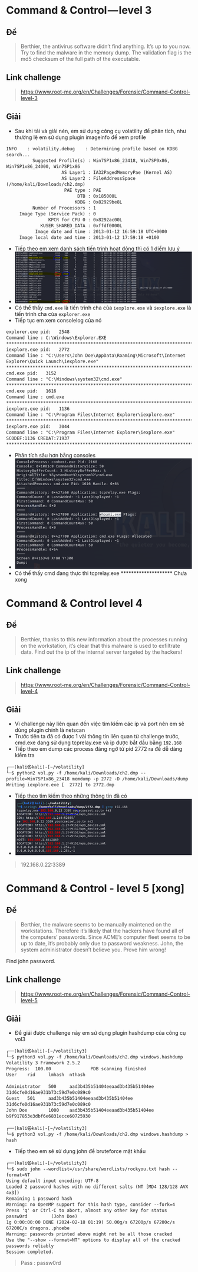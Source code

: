 # Command & Control — level 3
## Đề 
> Berthier, the antivirus software didn’t find anything. It’s up to you now. Try to find the malware in the memory dump. The validation flag is the md5 checksum of the full path of the executable.
## Link challenge
> https://www.root-me.org/en/Challenges/Forensic/Command-Control-level-3
## Giải
- Sau khi tải và giải nén, em sử dụng công cụ volatility để phân tích, như thường lệ em sử dụng plugin imageinfo để xem profile 
```
INFO    : volatility.debug    : Determining profile based on KDBG search...
          Suggested Profile(s) : Win7SP1x86_23418, Win7SP0x86, Win7SP1x86_24000, Win7SP1x86
                     AS Layer1 : IA32PagedMemoryPae (Kernel AS)
                     AS Layer2 : FileAddressSpace (/home/kali/Downloads/ch2.dmp)
                      PAE type : PAE
                           DTB : 0x185000L
                          KDBG : 0x82929be8L
          Number of Processors : 1
     Image Type (Service Pack) : 0
                KPCR for CPU 0 : 0x8292ac00L
             KUSER_SHARED_DATA : 0xffdf0000L
           Image date and time : 2013-01-12 16:59:18 UTC+0000
     Image local date and time : 2013-01-12 17:59:18 +0100
```
- Tiếp theo em xem danh sách tiến trình hoạt động thì có 1 điểm lưu ý 
- ![image](image/1.PNG)
- Có thể thấy `cmd.exe` là tiến trình cha của `iexplore.exe` và `iexplore.exe` là tiến trình cha của `explorer.exe`
- Tiếp tục em xem consolelog của nó 
```
explorer.exe pid:   2548
Command line : C:\Windows\Explorer.EXE
************************************************************************
iexplore.exe pid:   2772
Command line : "C:\Users\John Doe\AppData\Roaming\Microsoft\Internet Explorer\Quick Launch\iexplore.exe" 
************************************************************************
cmd.exe pid:   3152
Command line : "C:\Windows\system32\cmd.exe" 
************************************************************************
cmd.exe pid:   1616
Command line : cmd.exe
************************************************************************
iexplore.exe pid:   1136
Command line : "C:\Program Files\Internet Explorer\iexplore.exe" 
************************************************************************
iexplore.exe pid:   3044
Command line : "C:\Program Files\Internet Explorer\iexplore.exe" SCODEF:1136 CREDAT:71937
************************************************************************
```
- Phân tích sâu hơn bằng consoles
- ![image](image/2.PNG)
- Có thể thấy cmd đang thực thi tcprelay.exe
******************** Chưa xong
# Command & Control level 4
## Đề 
> Berthier, thanks to this new information about the processes running on the workstation, it’s clear that this malware is used to exfiltrate data. Find out the ip of the internal server targeted by the hackers!
## Link challenge 
> https://www.root-me.org/en/Challenges/Forensic/Command-Control-level-4
## Giải 
- Vì challenge này liên quan đến việc tìm kiếm các ip và port nên em sẽ dùng plugin chính là netscan
- Trước tiên ta đã có được 1 vài thông tin liên quan từ challenge trước, cmd.exe đang sử dụng tcprelay.exe và ip được bắt đầu bằng `192.168`
- Tiếp theo em dump các process đáng ngờ từ pid 2772 ra để dễ dàng kiểm tra 
```
┌──(kali㉿kali)-[~/volatility]
└─$ python2 vol.py -f /home/kali/Downloads/ch2.dmp --profile=Win7SP1x86_23418 memdump -p 2772 -D /home/kali/Downloads/dump
Writing iexplore.exe [  2772] to 2772.dmp
```
- Tiếp theo tìm kiếm theo những thông tin đã có 
- ![image](image/3.PNG)
> 192.168.0.22:3389

# Command & Control - level 5 [xong]
## Đề 
> Berthier, the malware seems to be manually maintened on the workstations. Therefore it’s likely that the hackers have found all of the computers’ passwords.
Since ACME’s computer fleet seems to be up to date, it’s probably only due to password weakness. John, the system administrator doesn’t believe you. Prove him wrong!

Find john password.
## Link challenge 
> https://www.root-me.org/en/Challenges/Forensic/Command-Control-level-5
## Giải
- Để giải được challenge này em sử dụng plugin hashdump của công cụ vol3 
```
┌──(kali㉿kali)-[~/volatility3]
└─$ python3 vol.py -f /home/kali/Downloads/ch2.dmp windows.hashdump
Volatility 3 Framework 2.5.2
Progress:  100.00               PDB scanning finished                        
User    rid     lmhash  nthash

Administrator   500     aad3b435b51404eeaad3b435b51404ee        31d6cfe0d16ae931b73c59d7e0c089c0
Guest   501     aad3b435b51404eeaad3b435b51404ee        31d6cfe0d16ae931b73c59d7e0c089c0
John Doe        1000    aad3b435b51404eeaad3b435b51404ee        b9f917853e3dbf6e6831ecce60725930
                                                                                                                                                                      
┌──(kali㉿kali)-[~/volatility3]
└─$ python3 vol.py -f /home/kali/Downloads/ch2.dmp windows.hashdump > hash
```
- Tiếp theo em sẽ sử dụng john để bruteforce mật khẩu
```
┌──(kali㉿kali)-[~/volatility3]
└─$ sudo john --wordlist=/usr/share/wordlists/rockyou.txt hash --format=NT
Using default input encoding: UTF-8
Loaded 2 password hashes with no different salts (NT [MD4 128/128 AVX 4x3])
Remaining 1 password hash
Warning: no OpenMP support for this hash type, consider --fork=4
Press 'q' or Ctrl-C to abort, almost any other key for status
passw0rd         (John Doe)     
1g 0:00:00:00 DONE (2024-02-18 01:19) 50.00g/s 67200p/s 67200c/s 67200C/s dragons..phoebe
Warning: passwords printed above might not be all those cracked
Use the "--show --format=NT" options to display all of the cracked passwords reliably
Session completed. 
```
> Pass : passw0rd




